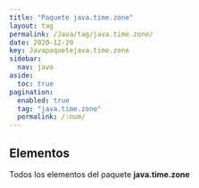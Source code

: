 ```yaml
---
title: "Paquete java.time.zone"
layout: tag
permalink: /Java/tag/java.time.zone/
date: 2020-12-29
key: Javapaquetejava.time.zone
sidebar: 
  nav: java
aside: 
  toc: true
pagination: 
  enabled: true
  tag: "java.time.zone"
  permalink: /:num/
---
```


<h2>Elementos</h2>
Todos los elementos del paquete <strong>java.time.zone</strong>
